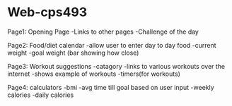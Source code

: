 # Web-cps493

Page1:  Opening Page
            -Links to other pages
            -Challenge of the day
            
Page2:  Food/diet calendar 
            -allow user to enter day to day food
            -current weight
            -goal weight (bar showing how close)

Page3:  Workout suggestions
            -catagory 
            -links to various workouts over the internet
            -shows example of workouts
            -timers(for workouts)
            
Page4: 
        calculators
            -bmi
            -avg time till goal based on user input
            -weekly calories
            -daily calories
